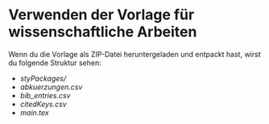 # Verwenden der Vorlage für wissenschaftliche Arbeiten

Wenn du die Vorlage als ZIP-Datei heruntergeladen und entpackt hast, wirst du folgende Struktur sehen:
- *styPackages/*
- *abkuerzungen.csv*
- *bib_entries.csv*
- *citedKeys.csv*
- *main.tex*
